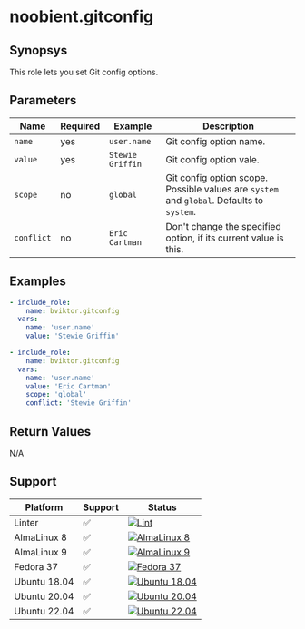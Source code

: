 # noobient.gitconfig

## Synopsys

This role lets you set Git config options.

## Parameters

| Name | Required | Example | Description |
|---|---|---|---|
| `name` | yes | `user.name` | Git config option name. |
| `value` | yes | `Stewie Griffin` | Git config option vale. |
| `scope` | no | `global` | Git config option scope. Possible values are `system` and `global`. Defaults to `system`. |
| `conflict` | no | `Eric Cartman` | Don't change the specified option, if its current value is this. |

## Examples

```yml
- include_role:
    name: bviktor.gitconfig
  vars:
    name: 'user.name'
    value: 'Stewie Griffin'

- include_role:
    name: bviktor.gitconfig
  vars:
    name: 'user.name'
    value: 'Eric Cartman'
    scope: 'global'
    conflict: 'Stewie Griffin'
```

## Return Values

N/A

## Support

| Platform | Support | Status |
|---|---|---|
| Linter | ✅ | [![Lint](https://github.com/noobient/ansible-galaxy-gitconfig/actions/workflows/lint.yml/badge.svg)](https://github.com/noobient/ansible-galaxy-gitconfig/actions/workflows/lint.yml) |
| AlmaLinux 8 | ✅ | [![AlmaLinux 8](https://github.com/noobient/ansible-galaxy-gitconfig/actions/workflows/almalinux-8.yml/badge.svg)](https://github.com/noobient/ansible-galaxy-gitconfig/actions/workflows/almalinux-8.yml) |
| AlmaLinux 9 | ✅ | [![AlmaLinux 9](https://github.com/noobient/ansible-galaxy-gitconfig/actions/workflows/almalinux-9.yml/badge.svg)](https://github.com/noobient/ansible-galaxy-gitconfig/actions/workflows/almalinux-9.yml) |
| Fedora 37 | ✅ | [![Fedora 37](https://github.com/noobient/ansible-galaxy-gitconfig/actions/workflows/fedora-37.yml/badge.svg)](https://github.com/noobient/ansible-galaxy-gitconfig/actions/workflows/fedora-37.yml) |
| Ubuntu 18.04 | ✅ | [![Ubuntu 18.04](https://github.com/noobient/ansible-galaxy-gitconfig/actions/workflows/ubuntu-18.04.yml/badge.svg)](https://github.com/noobient/ansible-galaxy-gitconfig/actions/workflows/ubuntu-18.04.yml) |
| Ubuntu 20.04 | ✅ | [![Ubuntu 20.04](https://github.com/noobient/ansible-galaxy-gitconfig/actions/workflows/ubuntu-20.04.yml/badge.svg)](https://github.com/noobient/ansible-galaxy-gitconfig/actions/workflows/ubuntu-20.04.yml) |
| Ubuntu 22.04 | ✅ | [![Ubuntu 22.04](https://github.com/noobient/ansible-galaxy-gitconfig/actions/workflows/ubuntu-22.04.yml/badge.svg)](https://github.com/noobient/ansible-galaxy-gitconfig/actions/workflows/ubuntu-22.04.yml) |
